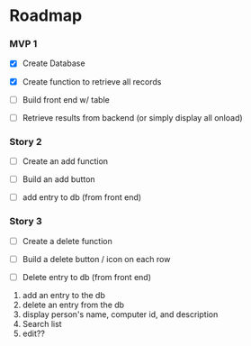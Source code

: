 # Roadmap


###  MVP 1

- [x] Create Database
- [x] Create function to retrieve all records
- [ ] Build front end w/ table
- [ ] Retrieve results from backend (or simply display all onload)


### Story 2

- [ ] Create an add function
- [ ] Build an add button
- [ ] add entry to db (from front end)


### Story 3
- [ ] Create a delete function
- [ ] Build a delete button / icon on each row
- [ ] Delete entry to db (from front end)



1. add an entry to the db
2. delete an entry from the db
3. display person's name, computer id, and description
4. Search list
5. edit??